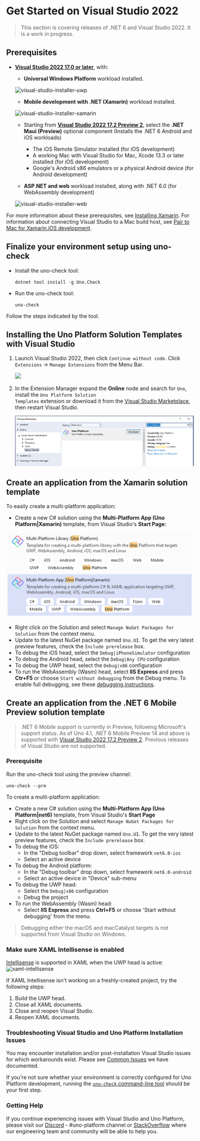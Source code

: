 # Get Started on Visual Studio 2022

> This section is covering releases of .NET 6 and Visual Studio 2022. It is a work in progress.

## Prerequisites
* [**Visual Studio 2022 17.0 or later**](https://visualstudio.microsoft.com/), with:
    * **Universal Windows Platform** workload installed.

    ![visual-studio-installer-uwp](Assets/quick-start/vs-install-uwp.png)

	* **Mobile development with .NET (Xamarin)** workload installed.

    ![visual-studio-installer-xamarin](Assets/quick-start/vs-install-xamarin.png)
    * Starting from **[Visual Studio 2022 17.2 Preview 2](https://visualstudio.microsoft.com/vs/preview)**, select the **.NET Maui (Preview)** optional component (Installs the .NET 6 Android and iOS workloads)
        * The iOS Remote Simulator installed (for iOS development)
	    * A working Mac with Visual Studio for Mac, Xcode 13.3 or later installed (for iOS development)
	    * Google's Android x86 emulators or a physical Android device (for Android development)

    * **ASP**.**NET and web** workload installed, along with .NET 6.0 (for WebAssembly development)

    ![visual-studio-installer-web](Assets/quick-start/vs-install-web.png)

For more information about these prerequisites, see [Installing Xamarin](https://docs.microsoft.com/en-us/xamarin/get-started/installation/). For information about connecting Visual Studio to a Mac build host, see [Pair to Mac for Xamarin.iOS development](https://docs.microsoft.com/en-us/xamarin/ios/get-started/installation/windows/connecting-to-mac/).

## Finalize your environment setup using uno-check
* Install the uno-check tool:
   ```
   dotnet tool install -g Uno.Check
   ```
* Run the uno-check tool:
   ```
   uno-check
   ```

Follow the steps indicated by the tool.

## Installing the Uno Platform Solution Templates with Visual Studio

1. Launch Visual Studio 2022, then click `Continue without code`. Click `Extensions` -> `Manage Extensions` from the Menu Bar.

    ![](Assets/tutorial01/manage-extensions.png)

2. In the Extension Manager expand the **Online** node and search for `Uno`, install the <code>Uno Platform Solution Templates</code> extension or download it from the [Visual Studio Marketplace](https://marketplace.visualstudio.com/items?itemName=nventivecorp.uno-platform-addin), then restart Visual Studio.

    ![](Assets/tutorial01/uno-extensions.PNG)

## Create an application from the Xamarin solution template

To easily create a multi-platform application:
* Create a new C# solution using the **Multi-Platform App (Uno Platform|Xamarin)** template, from Visual Studio's **Start Page**:

![new project](Assets/quick-start/vsix-new-project.png)
* Right click on the Solution and select `Manage NuGet Packages for Solution` from the context menu.
* Update to the latest NuGet package named `Uno.UI`. To get the very latest preview features, check the `Include prerelease` box.
* To debug the iOS head, select the `Debug|iPhoneSimulator` configuration
* To debug the Android head, select the `Debug|Any CPU` configuration
* To debug the UWP head, select the `Debug|x86` configuration
* To run the WebAssembly (Wasm) head, select **IIS Express** and press **Ctr+F5** or choose `Start without debugging` from the Debug menu. To enable full debugging, see these [debugging instructions](debugging-wasm.md).


## Create an application from the .NET 6 Mobile Preview solution template

> .NET 6 Mobile support is currently in Preview, following Microsoft's support status. As of Uno 4.1, .NET 6 Mobile Preview 14 and above is supported with [Visual Studio 2022 17.2 Preview 2](https://visualstudio.microsoft.com/vs/preview). Previous releases of Visual Studio are not supported.

### Prerequisite
Run the uno-check tool using the preview channel:
```
uno-check --pre
```

To create a multi-platform application:
* Create a new C# solution using the **Multi-Platform App (Uno Platform|net6)** template, from Visual Studio's **Start Page**
* Right click on the Solution and select `Manage NuGet Packages for Solution` from the context menu.
* Update to the latest NuGet package named `Uno.UI`. To get the very latest preview features, check the `Include prerelease` box.
* To debug the iOS:
    - In the "Debug toolbar" drop down, select framework `net6.0-ios`
    - Select an active device
* To debug the Android platform:
    - In the "Debug toolbar" drop down, select framework `net6.0-android`
    - Select an active device in "Device" sub-menu
* To debug the UWP head:
    - Select the `Debug|x86` configuration
    - Debug the project
* To run the WebAssembly (Wasm) head:
   - Select **IIS Express** and press **Ctrl+F5** or choose 'Start without debugging' from the menu.

> Debugging either the macOS and macCatalyst targets is not supported from Visual Studio on Windows.

### Make sure XAML Intellisense is enabled

[Intellisense](https://docs.microsoft.com/en-us/visualstudio/ide/using-intellisense) is supported in XAML when the UWP head is active:
![xaml-intellisense](Assets/quick-start/xaml-intellisense.png)

If XAML Intellisense isn't working on a freshly-created project, try the following steps:
1. Build the UWP head.
2. Close all XAML documents.
3. Close and reopen Visual Studio.
4. Reopen XAML documents.

### Troubleshooting Visual Studio and Uno Platform Installation Issues

You may encounter  installation and/or post-installation Visual Studio issues for which workarounds exist. Please see [Common Issues](https://platform.uno/docs/articles/get-started-wizard.html) we have documented.

If you're not sure whether your environment is correctly configured for Uno Platform development, running the [`uno-check` command-line tool](uno-check.md) should be your first step.

### Getting Help
If you continue experiencing issues with Visual Studio and Uno Platform, please visit our [Discord](https://www.platform.uno/discord) - #uno-platform channel or [StackOverflow](https://stackoverflow.com/questions/tagged/uno-platform) where our engineering team and community will be able to help you. 
